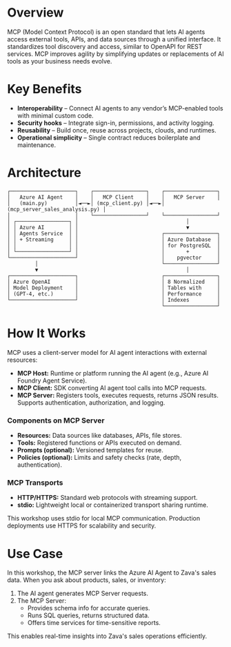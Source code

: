 # Overview

MCP (Model Context Protocol) is an open standard that lets AI agents access external tools, APIs, and data sources through a unified interface. It standardizes tool discovery and access, similar to OpenAPI for REST services. MCP improves agility by simplifying updates or replacements of AI tools as your business needs evolve.

# Key Benefits

- **Interoperability** – Connect AI agents to any vendor’s MCP-enabled tools with minimal custom code.  
- **Security hooks** – Integrate sign-in, permissions, and activity logging.  
- **Reusability** – Build once, reuse across projects, clouds, and runtimes.  
- **Operational simplicity** – Single contract reduces boilerplate and maintenance.

# Architecture

```
┌─────────────────────┐    ┌─────────────────┐    ┌─────────────────┐
│   Azure AI Agent    │    │   MCP Client    │    │   MCP Server    │
│   (main.py)         │◄──►│ (mcp_client.py) │◄──►│ (mcp_server_sales_analysis.py) │
│                     │    └─────────────────┘    └─────────────────┘
│ ┌─────────────────┐ │                                   │
│ │ Azure AI        │ │                                   ▼
│ │ Agents Service  │ │                           ┌─────────────────┐
│ │ + Streaming     │ │                           │ Azure Database  │
│ │                 │ │                           │ for PostgreSQL  │
│ └─────────────────┘ │                           │       +         │
└─────────────────────┘                           │    pgvector     │
         │                                        └─────────────────┘
         ▼                                                │
┌─────────────────────┐                           ┌─────────────────┐
│ Azure OpenAI        │                           │ 8 Normalized    │
│ Model Deployment    │                           │ Tables with     │
│ (GPT-4, etc.)       │                           │ Performance     │
└─────────────────────┘                           │ Indexes         │
                                                  └─────────────────┘
```

# How It Works

MCP uses a client-server model for AI agent interactions with external resources:

- **MCP Host:** Runtime or platform running the AI agent (e.g., Azure AI Foundry Agent Service).  
- **MCP Client:** SDK converting AI agent tool calls into MCP requests.  
- **MCP Server:** Registers tools, executes requests, returns JSON results. Supports authentication, authorization, and logging.

### Components on MCP Server

- **Resources:** Data sources like databases, APIs, file stores.  
- **Tools:** Registered functions or APIs executed on demand.  
- **Prompts (optional):** Versioned templates for reuse.  
- **Policies (optional):** Limits and safety checks (rate, depth, authentication).

### MCP Transports

- **HTTP/HTTPS:** Standard web protocols with streaming support.  
- **stdio:** Lightweight local or containerized transport sharing runtime.

This workshop uses stdio for local MCP communication. Production deployments use HTTPS for scalability and security.

# Use Case

In this workshop, the MCP server links the Azure AI Agent to Zava's sales data. When you ask about products, sales, or inventory:

1. The AI agent generates MCP Server requests.  
2. The MCP Server:  
    - Provides schema info for accurate queries.  
    - Runs SQL queries, returns structured data.  
    - Offers time services for time-sensitive reports.

This enables real-time insights into Zava's sales operations efficiently.
